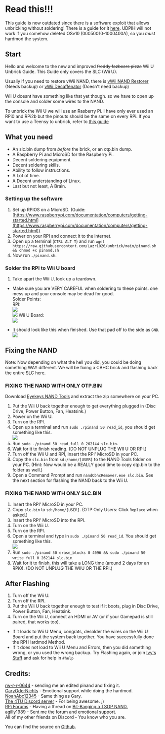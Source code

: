 # Read this!!!

This guide is now outdated since there is a software exploit that allows unbricking without soldering! There is a guide for it [here](https://gbatemp.net/threads/cbhc-unbrick-guide-without-soldering.613371/). UDPIH will not work if you somehow deleted OSv10 (00050010-1000400A), so you *must* hardmod the system.

## Start

Hello and welcome to the new and improved ~~freddy fazbears pizza~~ Wii U Unbrick Guide. This Guide only covers the SLC (Wii U).  

Usually if you need to restore vWii NAND, there is [vWii NAND Restorer](https://gbatemp.net/threads/release-vwii-nand-restorer.560948/) (Needs backup) or [vWii Decaffenator](https://gbatemp.net/threads/vwii-decaffeinator-restore-vwii-without-a-nand-backup.566252/) (Doesn't need backup)

Wii U doesnt have something like that yet though. so we have to open up the console and solder some wires to the NAND.

To unbrick the Wii U we will use an Rasberry Pi. I have only ever used an RPi0 and RPi2b but the pinouts should be the same on every RPi. If you want to use a Teensy to unbrick, refer to [this guide](https://gbatemp.net/threads/guide-kaflukes-hardmod-cbhc-unbrick-guide.476725/)

## What you need
- An slc.bin dump from *before* the brick, or an otp.bin dump.  
- A Raspberry Pi and MicroSD for the Raspberry Pi.  
- Decent soldering equipment.  
- Decent soldering skills.  
- Ability to follow instructions.  
- A Lot of time.  
- A Decent understanding of Linux.
- Last but not least, A Brain.

### Setting up the software
1. Set up RPIOS on a MicroSD. (Guide: [https://www.raspberrypi.com/documentation/computers/getting-started.html](https://www.raspberrypi.com/documentation/computers/getting-started.html))
1. Power on your RPI and connect it to the internet.  
1. Open up a terminal (`CTRL ALT T`) and run `wget https://raw.githubusercontent.com/Lazr1026/unbrick/main/pinand.sh && chmod +x pinand.sh`
1. Now run `./pinand.sh`.

### Solder the RPI to Wii U board
1. Take apart the Wii U, look up a teardown.  
- Make sure you are VERY CAREFUL when soldering to these points. one mess up and your console may be dead for good.  
Solder Points:  
RPI:  
![](./assets/images/pinout.png)  
![](./assets/images/back.png)
Wii U Board:  
![](./assets/images/solder.jpg)

- It should look like this when finished. Use that pad off to the side as `GND`.   
![](./assets/images/done.png)

## Fixing the NAND

Note: Now depending on what the hell you did, you could be doing something WAY different. We will be fixing a CBHC brick and flashing back the entire SLC here.  

### FIXING THE NAND WITH ONLY OTP.BIN  

Download [Eyekeys NAND Tools](https://github.com/koolkdev/wiiuqt/releases/tag/v0.2) and extract the zip somewhere on your PC.

1. Put the Wii U back together enough to get everything plugged in (Disc Drive, Power Button, Fan, Heatsink.)  
1. Power on the Wii U.  
1. Turn on the RPI.  
1. Open up a terminal and run `sudo ./pinand 50 read_id`, you should get something like this.  
![](./assets/images/readid.jpg)
1. Run `sudo ./pinand 50 read_full 0 262144 slc.bin`.  
1. Wait for it to finish reading. (DO NOT UNPLUG THE WII U OR RPI.)  
1. Turn off the Wii U and RPI, insert the RPI' MicroSD in your PC.  
1. Copy the `slc.bin` from `sd:/home/[USER]` to the NAND Tools folder on your PC. (Hint: Now would be a REALLY good time to copy otp.bin to the folder as well.)  
1. Open a Command Prompt and run `nandCbhcRemover.exe slc.bin`. 
See the next section for flashing the NAND back to the Wii U.

### FIXING THE NAND WITH ONLY SLC.BIN  
1. Insert the RPI' MicroSD in your PC.  
1. Copy `slc.bin` to `sd:/home/[USER]`. (OTP Only Users: Click `Replace` when asked.)  
1. Insert the RPI' MicroSD into the RPI.  
1. Turn on the Wii U.  
1. Turn on the RPI.  
1. Open a terminal and type in `sudo ./pinand 50 read_id`. You should get something like this.  
![](./assets/images/readid.jpg)  
1. Run `sudo ./pinand 50 erase_blocks 0 4096 && sudo ./pinand 50 write_full 0 262144 slc.bin`.   
1. Wait for it to finish, this will take a LONG time (around 2 days for an RPi0). (DO NOT UNPLUG THE WIIU OR THE RPI.)  

## After Flashing  
1. Turn off the Wii U.  
1. Turn off the RPI.  
1. Put the Wii U back together enough to test if it boots, plug in Disc Drive, Power Button, Fan, Heatsink.  
1. Turn on the Wii U, connect an HDMI or AV (or if your Gamepad is still paired, that works too).  

- If it loads to Wii U Menu, congrats, desolder the wires on the Wii U Board and put the system back together. You have successfully done the RPI Hardmod Method.  
- If it does not load to Wii U Menu and Errors, then you did something wrong, or you used the wrong backup. Try Flashing again, or join [Ivy's Stuff](https://discord.gg/HNDcTEkcR3) and ask for help in `#help`
	
## Credits:  
[rw-r-r-0644](https://github.com/rw-r-r-0664) - sending me an edited pinand and fixing it.  
[GaryOderNichts](https://github.com/GaryOderNichts) - Emotional support while doing the hardmod.  
[NoahAbc12345](https://github.com/NoahAbc12345) - Same thing as Gary.  
[The 4TU Discord server](https://discord.com/invite/F2PKpEj) - For being awesome. ;)  
[RPi Forums](https://forums.raspberrypi.com/) - Having a thread on [Bit-Banging a TSOP NAND.](https://forums.raspberrypi.com/viewtopic.php?t=16775)  
agilly1989 - Sent me the forum and emotional support.  
All of my other friends on Discord - You know who you are.  

You can find the source on [Github](https://github.com/Lazr1026/unbrick/).
